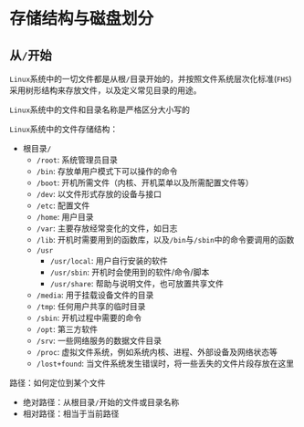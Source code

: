 # 存储结构与磁盘划分

## 从`/`开始
`Linux`系统中的一切文件都是从根`/`目录开始的，并按照文件系统层次化标准(`FHS`)采用树形结构来存放文件，以及定义常见目录的用途。

`Linux`系统中的文件和目录名称是严格区分大小写的

`Linux`系统中的文件存储结构：
- 根目录`/`
  - `/root`: 系统管理员目录
  - `/bin`: 存放单用户模式下可以操作的命令
  - `/boot`: 开机所需文件（内核、开机菜单以及所需配置文件等）
  - `/dev`: 以文件形式存放的设备与接口
  - `/etc`: 配置文件
  - `/home`: 用户目录
  - `/var`: 主要存放经常变化的文件，如日志
  - `/lib`: 开机时需要用到的函数库，以及`/bin`与`/sbin`中的命令要调用的函数
  - `/usr`
    - `/usr/local`: 用户自行安装的软件
    - `/usr/sbin`: 开机时会使用到的软件/命令/脚本
    - `/usr/share`: 帮助与说明文件，也可放置共享文件
  - `/media`: 用于挂载设备文件的目录
  - `/tmp`: 任何用户共享的临时目录
  - `/sbin`: 开机过程中需要的命令
  - `/opt`: 第三方软件
  - `/srv`: 一些网络服务的数据文件目录
  - `/proc`: 虚拟文件系统，例如系统内核、进程、外部设备及网络状态等
  - `/lost+found`: 当文件系统发生错误时，将一些丢失的文件片段存放在这里

路径：如何定位到某个文件
- 绝对路径：从根目录`/`开始的文件或目录名称
- 相对路径：相当于当前路径
